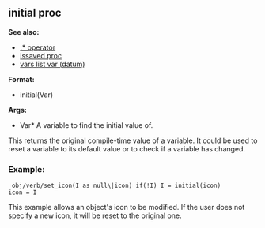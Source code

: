 ## initial proc
**See also:**
*   [:* operator](/operator/::)
*   [issaved proc](/proc/issaved)
*   [vars list var (datum)](/datum/var/vars)
<!-- -->
**Format:**
*   initial(Var)
<!-- -->
**Args:**
*   Var* A variable to find the initial value of.


This returns the original compile-time value of a variable. It
could be used to reset a variable to its default value or to check if a
variable has changed.
### Example:

```
 obj/verb/set_icon(I as null\|icon) if(!I) I = initial(icon)
icon = I 
```
 This example allows an object\'s icon to be
modified. If the user does not specify a new icon, it will be reset to
the original one.